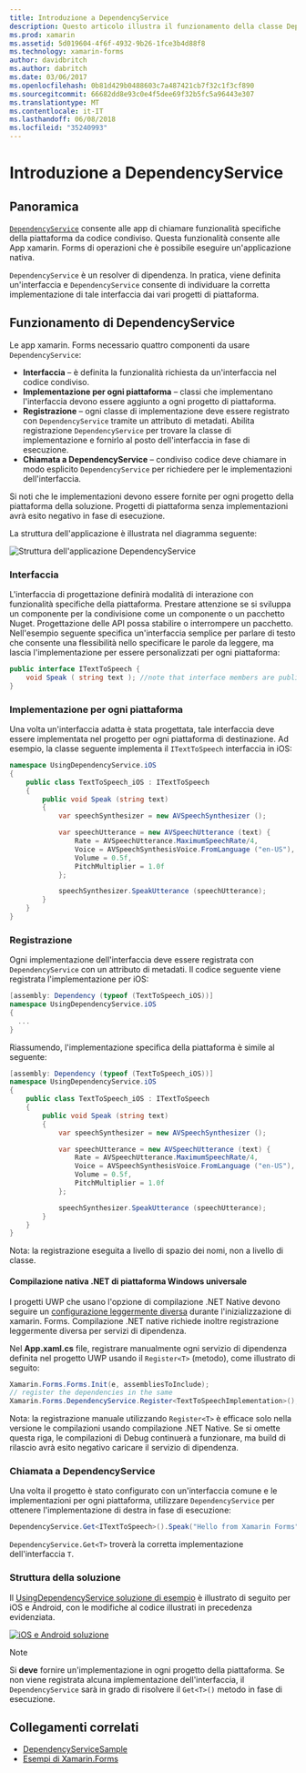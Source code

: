 ```yaml
---
title: Introduzione a DependencyService
description: Questo articolo illustra il funzionamento della classe DependencyService xamarin. Forms per accedere alle funzionalità di piattaforma nativa.
ms.prod: xamarin
ms.assetid: 5d019604-4f6f-4932-9b26-1fce3b4d88f8
ms.technology: xamarin-forms
author: davidbritch
ms.author: dabritch
ms.date: 03/06/2017
ms.openlocfilehash: 0b81d429b0488603c7a487421cb7f32c1f3cf890
ms.sourcegitcommit: 66682dd8e93c0e4f5dee69f32b5fc5a96443e307
ms.translationtype: MT
ms.contentlocale: it-IT
ms.lasthandoff: 06/08/2018
ms.locfileid: "35240993"
---
```

# <a name="introduction-to-dependencyservice"></a>Introduzione a DependencyService

## <a name="overview"></a>Panoramica

[`DependencyService`](https://developer.xamarin.com/api/type/Xamarin.Forms.DependencyService/) consente alle app di chiamare funzionalità specifiche della piattaforma da codice condiviso. Questa funzionalità consente alle App xamarin. Forms di operazioni che è possibile eseguire un'applicazione nativa.

`DependencyService` è un resolver di dipendenza. In pratica, viene definita un'interfaccia e `DependencyService` consente di individuare la corretta implementazione di tale interfaccia dai vari progetti di piattaforma.

## <a name="how-dependencyservice-works"></a>Funzionamento di DependencyService

Le app xamarin. Forms necessario quattro componenti da usare `DependencyService`:

- **Interfaccia** &ndash; è definita la funzionalità richiesta da un'interfaccia nel codice condiviso.
- **Implementazione per ogni piattaforma** &ndash; classi che implementano l'interfaccia devono essere aggiunto a ogni progetto di piattaforma.
- **Registrazione** &ndash; ogni classe di implementazione deve essere registrato con `DependencyService` tramite un attributo di metadati. Abilita registrazione `DependencyService` per trovare la classe di implementazione e fornirlo al posto dell'interfaccia in fase di esecuzione.
- **Chiamata a DependencyService** &ndash; condiviso codice deve chiamare in modo esplicito `DependencyService` per richiedere per le implementazioni dell'interfaccia.

Si noti che le implementazioni devono essere fornite per ogni progetto della piattaforma della soluzione. Progetti di piattaforma senza implementazioni avrà esito negativo in fase di esecuzione.

La struttura dell'applicazione è illustrata nel diagramma seguente:

![](introduction-images/overview-diagram.png "Struttura dell'applicazione DependencyService")

### <a name="interface"></a>Interfaccia

L'interfaccia di progettazione definirà modalità di interazione con funzionalità specifiche della piattaforma. Prestare attenzione se si sviluppa un componente per la condivisione come un componente o un pacchetto Nuget. Progettazione delle API possa stabilire o interrompere un pacchetto. Nell'esempio seguente specifica un'interfaccia semplice per parlare di testo che consente una flessibilità nello specificare le parole da leggere, ma lascia l'implementazione per essere personalizzati per ogni piattaforma:

```csharp
public interface ITextToSpeech {
    void Speak ( string text ); //note that interface members are public by default
}
```

### <a name="implementation-per-platform"></a>Implementazione per ogni piattaforma

Una volta un'interfaccia adatta è stata progettata, tale interfaccia deve essere implementata nel progetto per ogni piattaforma di destinazione. Ad esempio, la classe seguente implementa il `ITextToSpeech` interfaccia in iOS:

```csharp
namespace UsingDependencyService.iOS
{
    public class TextToSpeech_iOS : ITextToSpeech
    {
        public void Speak (string text)
        {
            var speechSynthesizer = new AVSpeechSynthesizer ();

            var speechUtterance = new AVSpeechUtterance (text) {
                Rate = AVSpeechUtterance.MaximumSpeechRate/4,
                Voice = AVSpeechSynthesisVoice.FromLanguage ("en-US"),
                Volume = 0.5f,
                PitchMultiplier = 1.0f
            };

            speechSynthesizer.SpeakUtterance (speechUtterance);
        }
    }
}
```

### <a name="registration"></a>Registrazione

Ogni implementazione dell'interfaccia deve essere registrata con `DependencyService` con un attributo di metadati. Il codice seguente viene registrata l'implementazione per iOS:

```csharp
[assembly: Dependency (typeof (TextToSpeech_iOS))]
namespace UsingDependencyService.iOS
{
  ...
}
```

Riassumendo, l'implementazione specifica della piattaforma è simile al seguente:

```csharp
[assembly: Dependency (typeof (TextToSpeech_iOS))]
namespace UsingDependencyService.iOS
{
    public class TextToSpeech_iOS : ITextToSpeech
    {
        public void Speak (string text)
        {
            var speechSynthesizer = new AVSpeechSynthesizer ();

            var speechUtterance = new AVSpeechUtterance (text) {
                Rate = AVSpeechUtterance.MaximumSpeechRate/4,
                Voice = AVSpeechSynthesisVoice.FromLanguage ("en-US"),
                Volume = 0.5f,
                PitchMultiplier = 1.0f
            };

            speechSynthesizer.SpeakUtterance (speechUtterance);
        }
    }
}
```

Nota: la registrazione eseguita a livello di spazio dei nomi, non a livello di classe.

#### <a name="universal-windows-platform-net-native-compilation"></a>Compilazione nativa .NET di piattaforma Windows universale

I progetti UWP che usano l'opzione di compilazione .NET Native devono seguire un [configurazione leggermente diversa](~/xamarin-forms/platform/windows/installation/index.md#target-invocation-exception) durante l'inizializzazione di xamarin. Forms. Compilazione .NET native richiede inoltre registrazione leggermente diversa per servizi di dipendenza.

Nel **App.xaml.cs** file, registrare manualmente ogni servizio di dipendenza definita nel progetto UWP usando il `Register<T>` (metodo), come illustrato di seguito:

```csharp
Xamarin.Forms.Forms.Init(e, assembliesToInclude);
// register the dependencies in the same
Xamarin.Forms.DependencyService.Register<TextToSpeechImplementation>();
```

Nota: la registrazione manuale utilizzando `Register<T>` è efficace solo nella versione le compilazioni usando compilazione .NET Native. Se si omette questa riga, le compilazioni di Debug continuerà a funzionare, ma build di rilascio avrà esito negativo caricare il servizio di dipendenza.

### <a name="call-to-dependencyservice"></a>Chiamata a DependencyService

Una volta il progetto è stato configurato con un'interfaccia comune e le implementazioni per ogni piattaforma, utilizzare `DependencyService` per ottenere l'implementazione di destra in fase di esecuzione:

```csharp
DependencyService.Get<ITextToSpeech>().Speak("Hello from Xamarin Forms");
```

`DependencyService.Get<T>` troverà la corretta implementazione dell'interfaccia `T`.

### <a name="solution-structure"></a>Struttura della soluzione

Il [UsingDependencyService soluzione di esempio](https://developer.xamarin.com/samples/UsingDependencyService/) è illustrato di seguito per iOS e Android, con le modifiche al codice illustrati in precedenza evidenziata.

 [![iOS e Android soluzione](introduction-images/solution-sml.png "struttura soluzione di esempio DependencyService")](introduction-images/solution.png#lightbox "DependencyService struttura di soluzione di esempio")

> [!NOTE]
> Si **deve** fornire un'implementazione in ogni progetto della piattaforma. Se non viene registrata alcuna implementazione dell'interfaccia, il `DependencyService` sarà in grado di risolvere il `Get<T>()` metodo in fase di esecuzione.


## <a name="related-links"></a>Collegamenti correlati

- [DependencyServiceSample](https://developer.xamarin.com/samples/xamarin-forms/UsingDependencyService/)
- [Esempi di Xamarin.Forms](https://developer.xamarin.com/samples/xamarin-forms/all/)
